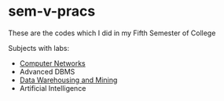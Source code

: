 # sem-v-pracs
These are the codes which I did in my Fifth Semester of College

Subjects with labs:
- [Computer Networks](./CN/Readme.md)
- Advanced DBMS
- [Data Warehousing and Mining](./DWM/ReadME.md)
- Artificial Intelligence
